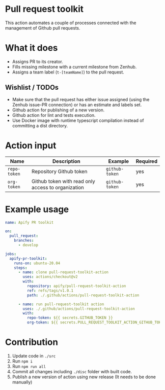 # Pull request toolkit

This action automates a couple of processes connected with the management of Github pull requests.

# What it does

- Assigns PR to its creator.
- Fills missing milestone with a current milestone from Zenhub.
- Assigns a team label (`t-[teamName]`) to the pull request.

## Wishlist / TODOs

- Make sure that the pull request has either issue assigned (using the Zenhub issue-PR connection) or has an estimate and labels set.
- Github action for publishing of a new version.
- Github action for lint and tests execution.
- Use Docker image with runtime typescript compilation instead of committing a dist directory.

# Action input

| Name         | Description                                        | Example        | Required |
| -------------| -------------------------------------------------- | ---------------| -------- |
| `repo-token` | Repository Github token                            | `github-token` |      yes |
| `org-token`  | Github token with read only access to organization | `github-token` |      yes |

# Example usage

```yaml
name: Apify PR toolkit

on:
  pull_request:
    branches:
      - develop

jobs:
  apify-pr-toolkit:
    runs-on: ubuntu-20.04
    steps:
      - name: clone pull-request-toolkit-action
        uses: actions/checkout@v2
        with:
          repository: apify/pull-request-toolkit-action
          ref: refs/tags/v1.0.1
          path: ./.github/actions/pull-request-toolkit-action

      - name: run pull-request-toolkit action
        uses: ./.github/actions/pull-request-toolkit-action
        with:
          repo-token: ${{ secrets.GITHUB_TOKEN }}
          org-token: ${{ secrets.PULL_REQUEST_TOOLKIT_ACTION_GITHUB_TOKEN }}
```

# Contribution

1. Update code in `./src`
2. Run `npm i`
3. Run `npm run all`
4. Commit all changes including `./disc` folder with built code.
5. Publish a new version of action using new release (It needs to be done manually)
